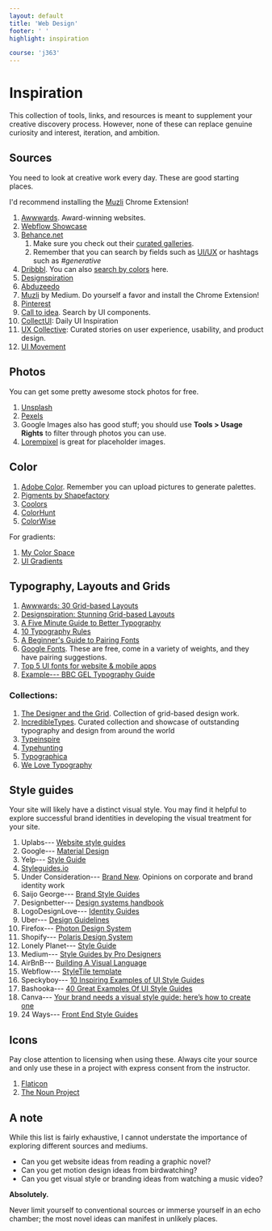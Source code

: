 ```yaml
---
layout: default
title: 'Web Design'
footer: ' '
highlight: inspiration

course: 'j363'
---
```

# Inspiration
This collection of tools, links, and resources is meant to supplement your creative discovery process. However, none of these can replace genuine curiosity and interest, iteration, and ambition.

## Sources
You need to look at creative work every day. These are good starting places.

I'd recommend installing the [Muzli](https://chrome.google.com/webstore/detail/muzli-2-stay-inspired/glcipcfhmopcgidicgdociohdoicpdfc?hl=en) Chrome Extension!

1. [Awwwards](https://www.awwwards.com/). Award-winning websites.
2. [Webflow Showcase](https://webflow.com/discover/popular#recent)
2. [Behance.net](https://behance.net)
    1. Make sure you check out their [curated galleries](https://www.behance.net/galleries).
    2. Remember that you can search by fields such as [UI/UX](https://www.behance.net/search?field=132&content=projects&sort=featured_date&time=week&featured_on_behance=true) or hashtags such as _#generative_
3. [Dribbbl](https://dribbble.com/shots). You can also [search by colors](https://dribbble.com/colors/109121) here.
4. [Designspiration](https://www.designspiration.net/)
5. [Abduzeedo](https://abduzeedo.com/)
8. [Muzli](https://medium.muz.li/) by Medium. Do yourself a favor and install the Chrome Extension!
9. [Pinterest](https://www.pinterest.com/)
6. [Call to idea](https://calltoidea.com/). Search by UI components.
7. [CollectUI](http://collectui.com/): Daily UI Inspiration
10. [UX Collective](https://uxdesign.cc/): Curated stories on user experience, usability, and product design.
11. [UI Movement](https://uimovement.com/)

## Photos
You can get some pretty awesome stock photos for free.

1. [Unsplash](https://unsplash.com/)
2. [Pexels](https://www.pexels.com/)
3. Google Images also has good stuff; you should use __Tools > Usage Rights__ to filter through photos you can use.
4. [Lorempixel](http://lorempixel.com/) is great for placeholder images.

## Color
1. [Adobe Color](https://color.adobe.com/create/color-wheel/). Remember you can upload pictures to generate palettes.
2. [Pigments by Shapefactory](https://pigment.shapefactory.co/)
3. [Coolors](https://coolors.co/)
4. [ColorHunt](https://colorhunt.co/?ref=dribbble&shot=search_feature)
5. [ColorWise](https://colorwise.io/)

For gradients:
1.  [My Color Space](https://mycolor.space/)
2.  [UI Gradients](https://uigradients.com/)

## Typography, Layouts and Grids
1. [Awwwards: 30 Grid-based Layouts](https://www.awwwards.com/30-grid-based-websites.html)
2. [Designspiration: Stunning Grid-based Layouts](https://www.designspiration.com/save/12847691391/?utm_source=feedburner&utm_medium=feed&utm_campaign=Feed%3A+dspn%2Feveryone+%28Designspiration+-+Everything%29)
3. [A Five Minute Guide to Better Typography](https://medium.muz.li/typography-that-sacred-cow-ea7a5909ca70)
4. [10 Typography Rules](https://blind.com/blog/typography-manual/)
5. [A Beginner's Guide to Pairing Fonts](https://webdesign.tutsplus.com/articles/a-beginners-guide-to-pairing-fonts--webdesign-5706)
6. [Google Fonts](https://fonts.google.com/). These are free, come in a variety of weights, and they have pairing suggestions.
7. [Top 5 UI fonts for website & mobile apps](https://medium.muz.li/top-5-ui-fonts-for-website-mobile-apps-d78829e58f7e)
8. [Example--- BBC GEL Typography Guide](http://www.bbc.co.uk/gel/guidelines/typography)

### Collections:
1. [The Designer and the Grid](http://thedesignerandthegrid.tumblr.com/). Collection of grid-based design work.
2. [IncredibleTypes](http://incredibletypes.com/). Curated collection and showcase of outstanding typography and design from around the world
3. [Typeinspire](https://typeinspire.com/)
4. [Typehunting](http://typehunting.com/)
5. [Typographica](https://typographica.org/)
6. [We Love Typography](http://welovetypography.com/)


## Style guides
Your site will likely have a distinct visual style. You may find it helpful to explore successful brand identities in developing the visual treatment for your site.

1. Uplabs--- [Website style guides](https://www.uplabs.com/posts/c/web/resources/style_guide)
2. Google--- [Material Design](https://material.io/guidelines/material-design/introduction.html)
3. Yelp--- [Style Guide](https://www.yelp.com/styleguide/)
4. [Styleguides.io](http://styleguides.io/examples.html)
5. Under Consideration--- [Brand New](https://www.underconsideration.com/brandnew/). Opinions on corporate and brand identity work
6. Saijo George--- [Brand Style Guides](https://saijogeorge.com/brand-style-guide-examples/)
7. Designbetter--- [Design systems handbook](https://www.designbetter.co/design-systems-handbook/appendix)
8. LogoDesignLove--- [Identity Guides](https://www.logodesignlove.com/brand-identity-style-guides)
9. Uber--- [Design Guidelines](https://developer.uber.com/docs/riders/guides/design-guidelines)
10. Firefox--- [Photon Design System](https://design.firefox.com/photon/welcome.html)
11. Shopify--- [Polaris Design System](https://polaris.shopify.com/)
12. Lonely Planet--- [Style Guide](http://rizzo.lonelyplanet.com/styleguide/design-elements/colours)
13. Medium--- [Style Guides by Pro Designers](https://medium.com/inspiration-supply/style-guides-by-pro-designers-5605707afc07)
14. AirBnB--- [Building A Visual Language](https://airbnb.design/building-a-visual-language/)
15. Webflow--- [StyleTile template](https://webflow.com/website/Style-Tile)
16. Speckyboy--- [10 Inspiring Examples of UI Style Guides](https://speckyboy.com/inspirational-examples-ui-style-guides/)
17. Bashooka--- [40 Great Examples Of UI Style Guides](https://bashooka.com/inspiration/40-great-examples-of-ui-style-guides/)
18. Canva--- [Your brand needs a visual style guide: here’s how to create one](https://www.canva.com/learn/your-brand-needs-a-visual-style-guide/)
19. 24 Ways--- [Front End Style Guides](https://24ways.org/2011/front-end-style-guides/)

## Icons
Pay close attention to licensing when using these. Always cite your source and only use these in a project with express consent from the instructor.

1. [Flaticon](https://www.flaticon.com/)
2. [The Noun Project](https://thenounproject.com/)

## A note
While this list is fairly exhaustive, I cannot understate the importance of exploring different sources and mediums.

 * Can you get website ideas from reading a graphic novel?
 * Can you get motion design ideas from birdwatching?
 * Can you get visual style or branding ideas from watching a music video?

__Absolutely.__

Never limit yourself to conventional sources or immerse yourself in an echo chamber; the most novel ideas can manifest in unlikely places.